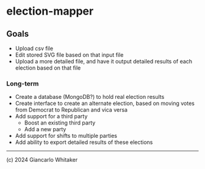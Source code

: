 # election-mapper

## Goals

* Upload csv file
* Edit stored SVG file based on that input file
* Upload a more detailed file, and have it output detailed results of each election based on that file

### Long-term

* Create a database (MongoDB?) to hold real election results
* Create interface to create an alternate election, based on moving votes from Democrat to Republican and vica versa
* Add support for a third party
  * Boost an existing third party
  * Add a new party
* Add support for shifts to multiple parties
* Add ability to export detailed results of these elections

---

(c) 2024 Giancarlo Whitaker